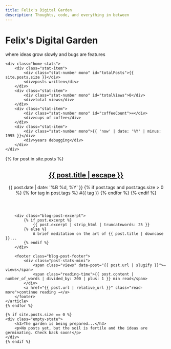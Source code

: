 ```yaml
---
title: Felix's Digital Garden
description: Thoughts, code, and everything in between
---
```


<div class="home-intro">
    <h1 class="home-title">Felix's Digital Garden</h1>
    <p class="home-subtitle">where ideas grow slowly and bugs are features</p>
    
    <div class="home-stats">
        <div class="stat-item">
            <div class="stat-number mono" id="totalPosts">{{ site.posts.size }}</div>
            <div>posts written</div>
        </div>
        <div class="stat-item">
            <div class="stat-number mono" id="totalViews">0</div>
            <div>total views</div>
        </div>
        <div class="stat-item">
            <div class="stat-number mono" id="coffeeCount">∞</div>
            <div>cups of coffee</div>
        </div>
        <div class="stat-item">
            <div class="stat-number mono">{{ 'now' | date: '%Y' | minus: 1995 }}</div>
            <div>years debugging</div>
        </div>
    </div>
</div>

<section class="blog-posts">
    {% for post in site.posts %}
    <article class="blog-post">
        <header>
            <h2 class="blog-post-title">
                <a href="{{ post.url | relative_url }}">{{ post.title | escape }}</a>
            </h2>
            <div class="blog-post-meta">
                <time datetime="{{ post.date | date_to_xmlschema }}">
                    {{ post.date | date: '%B %d, %Y' }}
                </time>
                {% if post.tags and post.tags.size > 0 %}
                <span class="tags">
                    {% for tag in post.tags %}
                        <span class="tag">#{{ tag }}</span>
                    {% endfor %}
                </span>
                {% endif %}
            </div>
        </header>
        
        <div class="blog-post-excerpt">
            {% if post.excerpt %}
                {{ post.excerpt | strip_html | truncatewords: 25 }}
            {% else %}
                A brief meditation on the art of {{ post.title | downcase }}...
            {% endif %}
        </div>
        
        <footer class="blog-post-footer">
            <div class="post-stats-mini">
                <span class="views" data-post="{{ post.url | slugify }}">— views</span>
                <span class="reading-time">{{ post.content | number_of_words | divided_by: 200 | plus: 1 }} min read</span>
            </div>
            <a href="{{ post.url | relative_url }}" class="read-more">continue reading →</a>
        </footer>
    </article>
    {% endfor %}
    
    {% if site.posts.size == 0 %}
    <div class="empty-state">
        <h3>The garden is being prepared...</h3>
        <p>No posts yet, but the soil is fertile and the ideas are germinating. Check back soon!</p>
    </div>
    {% endif %}
</section>

<style>
/* Page-specific styles */
.mono { font-family: var(--font-mono); }

.tags {
    margin-left: var(--space-3);
}

.tag {
    color: var(--accent-color);
    margin-right: var(--space-2);
    font-size: var(--font-size-xs);
}

.views {
    color: var(--vintage-green);
}

.reading-time {
    color: var(--text-tertiary);
}

.empty-state {
    text-align: center;
    padding: var(--space-24) var(--space-8);
    color: var(--text-secondary);
}

.empty-state h3 {
    font-family: var(--font-serif);
    color: var(--text-primary);
    margin-bottom: var(--space-4);
}

/* Responsive design */
@media (max-width: 640px) {
    .home-stats {
        flex-direction: column;
        gap: var(--space-4);
    }
    
    .blog-post-footer {
        flex-direction: column;
        gap: var(--space-3);
        text-align: center;
    }
    
    .post-stats-mini {
        justify-content: center;
    }
}
</style>

<script>
// Load view counts for posts
document.addEventListener('DOMContentLoaded', function() {
    // Update total views counter
    const analytics = JSON.parse(localStorage.getItem('blog-analytics') || '{}');
    const totalViews = Object.values(analytics.posts || {}).reduce((sum, post) => sum + (post.views || 0), 0);
    
    const totalViewsEl = document.getElementById('totalViews');
    if (totalViewsEl && totalViews > 0) {
        totalViewsEl.textContent = totalViews.toLocaleString();
    }
    
    // Update individual post view counts
    document.querySelectorAll('.views[data-post]').forEach(el => {
        const postSlug = el.getAttribute('data-post');
        const views = analytics.posts?.[postSlug]?.views || 0;
        el.textContent = views > 0 ? `${views} views` : '— views';
    });
    
    // Coffee counter animation (because why not?)
    const coffeeEl = document.getElementById('coffeeCount');
    if (coffeeEl) {
        let count = Math.floor(Math.random() * 1000) + 500;
        coffeeEl.textContent = count.toLocaleString();
        
        // Increment occasionally for humor
        setInterval(() => {
            if (Math.random() < 0.1) { // 10% chance every interval
                count++;
                coffeeEl.textContent = count.toLocaleString();
            }
        }, 30000); // Every 30 seconds
    }
});
</script>